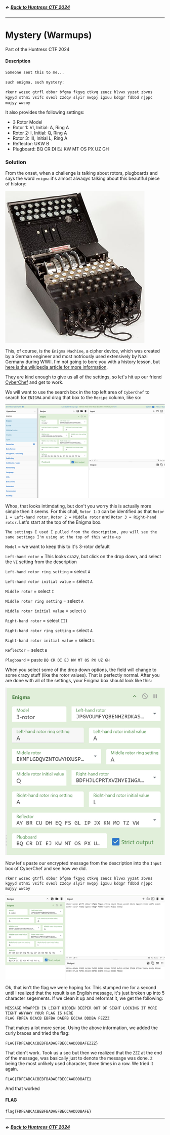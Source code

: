 ##### <- [Back to Huntress CTF 2024](../README.md)

---

# Mystery (Warmups)
Part of the Huntress CTF 2024

#### Description
`Someone sent this to me...`

`such enigma, such mystery:`

`rkenr wozec gtrfl obbur bfgma fkgyq ctkvq zeucz hlvwx yyzat zbvns kgyyd sthmi vsifc ovexl zzdqv slyir nwqoj igxuu kdqgr fdbbd njppc mujyy wwcoy`

It also provides the following settings:

- 3 Rotor Model
- Rotor 1: VI, Initial: A, Ring A
- Rotor 2: I, Initial: Q, Ring A
- Rotor 3: III, Initial L, Ring A
- Reflector: UKW B
- Plugboard: BQ CR DI EJ KW MT OS PX UZ GH

### Solution
From the onset, when a challenge is talking about rotors, plugboards and says the word `enigma` it's almost alwaqys talking about this beautiful piece of history:

![alt text](img/mystery-01.jpg)

This, of course, is the `Enigma Machine`, a cipher device, which was created by a German engineer and most notriously used extensively by Nazi Germany during WWII. I'm not going to bore you with a history lesson, but [here is the wikipedia article for more information](https://en.wikipedia.org/wiki/Enigma_machine).

They are kind enough to give us all of the settings, so let's hit up our friend [CyberChef](https://gchq.github.io/CyberChef/) and get to work.

We will want to use the search box in the top left area of `CyberChef` to search for `ENIGMA` and drag that box to the `Recipe` column, like so:

![alt text](img/mystery-02.png)

Whoa, that looks intimdating, but don't you worry this is actually more simple then it seems. For this chall, `Rotor 1-3` can be identified as that `Rotor 1 = Left-hand rotor`, `Rotor 2 = Middle rotor` and `Rotor 3 = Right-hand rotor`. Let's start at the top of the Enigma box.

```
The settings I used I pulled from the description, you will see the same settings I'm using at the top of this write-up
```

`Model` = we want to keep this to it's 3-rotor default

`Left-hand rotor` = This looks crazy, but click on the drop down, and select the `VI` setting from the description

`Left-hand rotor ring setting` = select `A`

`Left-hand rotor initial value` = select `A`

`Middle rotor` = select `I`

`Middle rotor ring setting` = select `A`

`Middle rotor initial value` = select `Q`

`Right-hand rotor` = select `III`

`Right-hand rotor ring setting` = select `A`

`Right-hand rotor initial value` = select `L`

`Reflector` = select `B`

`Plugboard` = paste `BQ CR DI EJ KW MT OS PX UZ GH`

When you select some of the drop down options, the field will change to some crazy stuff (like the rotor values). That is perfectly normal. After you are done with all of the settings, your Enigma box should look like this:

![alt text](img/mystery-03.png)

Now let's paste our encrypted message from the description into the `Input` box of CyberChef and see how we did.

```text
rkenr wozec gtrfl obbur bfgma fkgyq ctkvq zeucz hlvwx yyzat zbvns kgyyd sthmi vsifc ovexl zzdqv slyir nwqoj igxuu kdqgr fdbbd njppc mujyy wwcoy
```

![alt text](img/mystery-04.png)

Ok, that isn't the flag we were hoping for. This stumped me for a second until I realized that the result is an English message, it's just broken up into 5 character segements. If we clean it up and reformat it, we get the following:

```
MESSAGE WRAPPED IN LIGHT HIDDEN DEEPER OUT OF SIGHT LOCKING IT MORE TIGHT ANYWAY YOUR FLAG IS HERE 
FLAG FDFEA BCACB EBFBA DAEFB ECCAA DDDBA FEZZZ
```

That makes a lot more sense. Using the above information, we added the curly braces and tried the flag:

`FLAG{FDFEABCACBEBFBADAEFBECCAADDDBAFEZZZ}`

That didn't work. Took us a sec but then we realized that the `ZZZ` at the end of the message, was basically just to denote the message was done. `Z` being the most unlikely used character, three times in a row. We tried it again.

`FLAG{FDFEABCACBEBFBADAEFBECCAADDDBAFE}`

And that worked

#### FLAG
```
flag{FDFEABCACBEBFBADAEFBECCAADDDBAFE}
```
---

##### <- [Back to Huntress CTF 2024](../README.md)